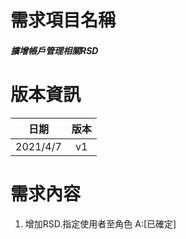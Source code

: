 # 需求項目名稱 
##### 擴增帳戶管理相關RSD

# 版本資訊

|日期|版本|
|:-:|:-:|
|2021/4/7|v1|

# 需求內容
1. 增加RSD.指定使用者至角色
A:[已確定]